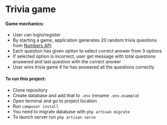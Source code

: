 # Trivia game

#### Game mechanics:

- User can login/register
- By starting a game, application generates 20 random trivia questions from [Numbers API](http://numbersapi.com/)
- Each question has given option to select correct answer from 3 options
- If selected option is incorrect, user get message with total questions answered and last question with the correct answer
- User wins trivia game if he has answered all the questions correctly

#### To run this project:

- Clone repository
- Create database and add that to `.env` (rename `.env.example`)
- Open terminal and go to project location
- Run `composer install`
- You need to migrate database with `php artisan migrate`
- To launch server run `php artisan serve`
